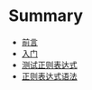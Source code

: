 # Summary

* [前言](README.md)
* [入门](enterdoor.md)
* [测试正则表达式](testRegularExp.md)
* [正则表达式语法](/regularGrammar/README.md)